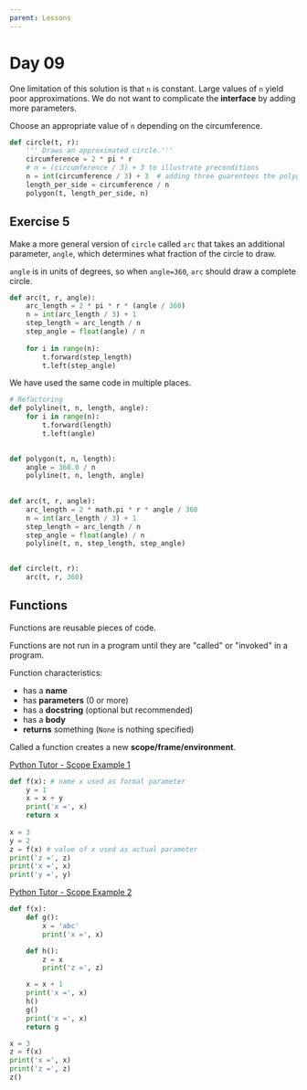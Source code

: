```yaml
---
parent: Lessons
---
```


# Day 09

One limitation of this solution is that `n` is constant. Large values of `n` yield poor approximations. We do not want to complicate the **interface** by adding more parameters.

Choose an appropriate value of `n` depending on the circumference.

``` python
def circle(t, r):
    ''' Draws an approximated circle.'''
    circumference = 2 * pi * r
    # n = (circumference / 3) + 3 to illustrate preconditions
    n = int(circumference / 3) + 3  # adding three guarentees the polygon has at least 3 sides
    length_per_side = circumference / n
    polygon(t, length_per_side, n)
```

## Exercise 5

Make a more general version of `circle` called `arc` that takes an additional parameter, `angle`, which determines what fraction of the circle to draw.

`angle` is in units of degrees, so when `angle=360`, `arc` should draw a complete circle.

```python
def arc(t, r, angle):
    arc_length = 2 * pi * r * (angle / 360)
    n = int(arc_length / 3) + 1
    step_length = arc_length / n
    step_angle = float(angle) / n
    
    for i in range(n):
        t.forward(step_length)
        t.left(step_angle)
```

We have used the same code in multiple places.

```python
# Refactoring
def polyline(t, n, length, angle):
    for i in range(n):
        t.forward(length)
        t.left(angle)

    
def polygon(t, n, length):
    angle = 360.0 / n
    polyline(t, n, length, angle)
    
    
def arc(t, r, angle):
    arc_length = 2 * math.pi * r * angle / 360
    n = int(arc_length / 3) + 1
    step_length = arc_length / n
    step_angle = float(angle) / n
    polyline(t, n, step_length, step_angle)
 

def circle(t, r):
    arc(t, r, 360)
```

## Functions

Functions are reusable pieces of code.

Functions are not run in a program until they are "called" or "invoked" in a program.

Function characteristics:

- has a **name**
- has **parameters** (0 or more)
- has a **docstring** (optional but recommended)
- has a **body**
- **returns** something (`None` is nothing specified)

Called a function creates a new **scope/frame/environment**.

[Python Tutor - Scope Example 1](https://pythontutor.com/visualize.html#code=def%20f%28x%29%3A%20%23%20name%20x%20used%20as%20formal%20parameter%20%0A%20%20%20%20y%20%3D%201%20%0A%20%20%20%20x%20%3D%20x%20%2B%20y%20%0A%20%20%20%20print%28'x%20%3D',%20x%29%20%0A%20%20%20%20return%20x%20%0A%20%20%20%20%0Ax%20%3D%203%20%0Ay%20%3D%202%20%0Az%20%3D%20f%28x%29%20%23%20value%20of%20x%20used%20as%20actual%20parameter%20%0Aprint%28'z%20%3D',%20z%29%20%0Aprint%28'x%20%3D',%20x%29%20%0Aprint%28'y%20%3D',%20y%29%20&cumulative=false&curInstr=0&heapPrimitives=nevernest&mode=display&origin=opt-frontend.js&py=3&rawInputLstJSON=%5B%5D&textReferences=false)

``` python
def f(x): # name x used as formal parameter 
    y = 1 
    x = x + y 
    print('x =', x) 
    return x 
    
x = 3 
y = 2 
z = f(x) # value of x used as actual parameter 
print('z =', z) 
print('x =', x) 
print('y =', y) 
```

[Python Tutor - Scope Example 2](https://pythontutor.com/visualize.html#code=def%20f%28x%29%3A%20%0A%20%20%20%20def%20g%28%29%3A%20%0A%20%20%20%20%20%20%20%20x%20%3D%20'abc'%20%0A%20%20%20%20%20%20%20%20print%28'x%20%3D',%20x%29%20%0A%0A%20%20%20%20def%20h%28%29%3A%20%0A%20%20%20%20%20%20%20%20z%20%3D%20x%20%0A%20%20%20%20%20%20%20%20print%28'z%20%3D',%20z%29%20%0A%0A%20%20%20%20x%20%3D%20x%20%2B%201%20%0A%20%20%20%20print%28'x%20%3D',%20x%29%20%0A%20%20%20%20h%28%29%20%0A%20%20%20%20g%28%29%20%0A%20%20%20%20print%28'x%20%3D',%20x%29%20%0A%20%20%20%20return%20g%20%0A%0Ax%20%3D%203%20%0Az%20%3D%20f%28x%29%20%0Aprint%28'x%20%3D',%20x%29%20%0Aprint%28'z%20%3D',%20z%29%20%0Az%28%29%20&cumulative=false&curInstr=0&heapPrimitives=nevernest&mode=display&origin=opt-frontend.js&py=3&rawInputLstJSON=%5B%5D&textReferences=false)

``` python
def f(x): 
    def g(): 
        x = 'abc' 
        print('x =', x) 

    def h(): 
        z = x 
        print('z =', z) 

    x = x + 1 
    print('x =', x) 
    h() 
    g() 
    print('x =', x) 
    return g 

x = 3 
z = f(x) 
print('x =', x) 
print('z =', z) 
z() 
```
